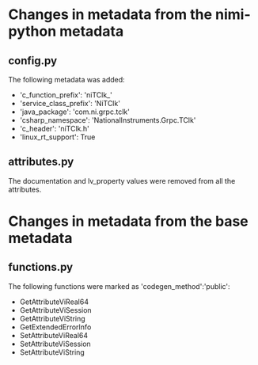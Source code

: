 # Changes in metadata from the nimi-python metadata

## config.py

The following metadata was added:
- 'c_function_prefix': 'niTClk_'
- 'service_class_prefix': 'NiTClk'
- 'java_package': 'com.ni.grpc.tclk'
- 'csharp_namespace': 'NationalInstruments.Grpc.TClk'
- 'c_header': 'niTClk.h'
- 'linux_rt_support': True

## attributes.py

The documentation and lv_property values were removed from all the attributes.

# Changes in metadata from the base metadata

## functions.py

The following functions were marked as 'codegen_method':'public':
- GetAttributeViReal64
- GetAttributeViSession
- GetAttributeViString
- GetExtendedErrorInfo
- SetAttributeViReal64
- SetAttributeViSession
- SetAttributeViString
